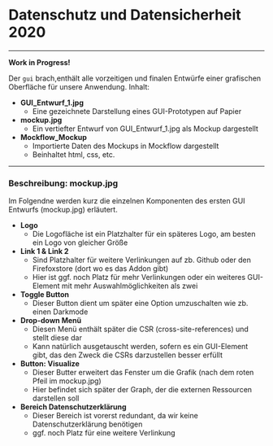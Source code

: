 # **Datenschutz und Datensicherheit 2020**
*****

**Work in Progress!**


Der `gui` brach,enthält alle vorzeitigen und finalen Entwürfe einer grafischen Oberfläche für unsere Anwendung. 
Inhalt: 

* **GUI_Entwurf_1.jpg**
  * Eine gezeichnete Darstellung eines GUI-Prototypen auf Papier
* **mockup.jpg**
  * Ein vertiefter Entwurf von GUI_Entwurf_1.jpg als Mockup dargestellt
* **Mockflow_Mockup**
  * Importierte Daten des Mockups in Mockflow dargestellt
  * Beinhaltet html, css, etc. 



****

### Beschreibung: mockup.jpg

Im Folgendne werden kurz die einzelnen Komponenten des ersten GUI Entwurfs (mockup.jpg) erläutert.

* **Logo**
    * Die Logofläche ist ein Platzhalter für ein späteres Logo, am besten ein Logo von gleicher Größe
* **Link 1 & Link 2**
    * Sind Platzhalter für weitere Verlinkungen auf zb. Github oder den Firefoxstore (dort wo es das Addon gibt)
    * Hier ist ggf. noch Platz für mehr Verlinkungen oder ein weiteres GUI-Element mit mehr Auswahlmöglichkeiten als zwei
* **Toggle Button**
    * Dieser Button dient um später eine Option umzuschalten wie zb. einen Darkmode
* **Drop-down Menü**
    * Diesen Menü enthält später die CSR (cross-site-references) und stellt diese dar
    * Kann natürlich ausgetauscht werden, sofern es ein GUI-Element gibt, das den Zweck die CSRs darzustellen besser erfüllt
* **Button: Visualize**
    * Dieser Butter erweitert das Fenster um die Grafik (nach dem roten Pfeil im mockup.jpg)
    * Hier befindet sich später der Graph, der die externen Ressourcen darstellen soll
* **Bereich Datenschutzerklärung**
    * Dieser Bereich ist vorerst redundant, da wir keine Datenschutzerklärung benötigen
    * ggf. noch Platz für eine weitere Verlinkung
